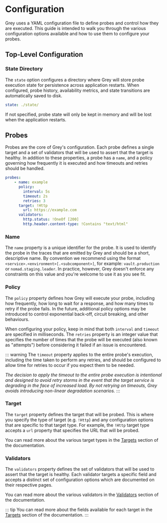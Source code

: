 # Configuration
Grey uses a YAML configuration file to define probes and control how they are executed.
This guide is intended to walk you through the various configuration options available
and how to use them to configure your probes.

## Top-Level Configuration

### State Directory
The `state` option configures a directory where Grey will store probe execution state
for persistence across application restarts. When configured, probe history, availability 
metrics, and state transitions are automatically saved to disk.

```yaml
state: ./state/
```

If not specified, probe state will only be kept in memory and will be lost when the
application restarts.

## Probes
Probes are the core of Grey's configuration. Each probe defines a single target and a set
of validators that will be used to assert that the target is healthy. In addition to these
properties, a probe has a `name`, and a policy governing how frequently it is executed and
how timeouts and retries should be handled.

```yaml
probes:
    - name: example
      policy:
        interval: 5s
        timeout: 2s
        retries: 3
      target: !Http
        url: https://example.com
      validators:
        http.status: !OneOf [200]
        http.header.content-type: !Contains "text/html"
```

### Name
The `name` property is a unique identifier for the probe. It is used to identify the probe
in the traces that are emitted by Grey and should be a short, descriptive name. By convention
we recommend using the format `<service>.<environment>[.<subcomponent>]`, for example:
`vault.production` or `nomad.staging.leader`. In practice, however, Grey doesn't enforce
any constraints on this value and you're welcome to use it as you see fit.

### Policy
The `policy` property defines how Grey will execute your probe, including how frequently,
how long to wait for a response, and how many times to retry if the probe fails. In the
future, additional policy options may be introduced to control exponential back-off,
circuit breaking, and other behaviours.

When configuring your policy, keep in mind that both `interval` and `timeout` are specified
in milliseconds. The `retries` property is an integer value that specifies the number of times
that the probe will be executed (also known as "attempts") before considering it failed if
an issue is encountered.

::: warning
The `timeout` property applies to the entire probe's execution, including the time taken
to perform any retries, and should be configured to allow time for retries to occur if you
expect them to be needed.

*The decision to apply the timeout to the entire probe execution is intentional and designed
to avoid retry storms in the event that the target service is degrading in the face of increased
load. By not retrying on timeouts, Grey avoids introducing non-linear degradation scenarios.*
:::

### Target
The `target` property defines the target that will be probed. This is where you specify
the type of target (e.g. `!Http`) and any configuration options that are specific to that
target type. For example, the `!Http` target type accepts a `url` property that specifies
the URL that will be probed.

You can read more about the various target types in the [Targets](../targets/README.md) section
of the documentation.

### Validators
The `validators` property defines the set of validators that will be used to assert that
the target is healthy. Each validator targets a specific field and accepts a distinct set
of configuration options which are documented on their respective pages.

You can read more about the various validators in the [Validators](../validators/README.md)
section of the documentation.

::: tip
You can read more about the fields available for each target in the [Targets](../targets/README.md)
section of the documentation.
:::

